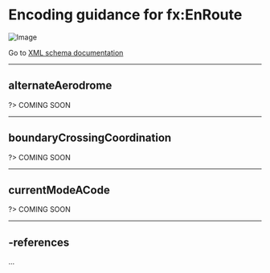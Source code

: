 # Encoding guidance for fx:EnRoute

![Image](https://www.fixm.aero/releases/FIXM-4.3.0/doc/logical_model_documentation/EARoot/EA1/EA2/EA7/EA332.png)

Go to [XML schema documentation](https://www.fixm.aero/releases/FIXM-4.3.0/doc/schema_documentation/Fixm_EnRouteType.html#)

---

## alternateAerodrome

?> COMING SOON

---

## boundaryCrossingCoordination

?> COMING SOON

---

## currentModeACode

?> COMING SOON

---

## -references

...
